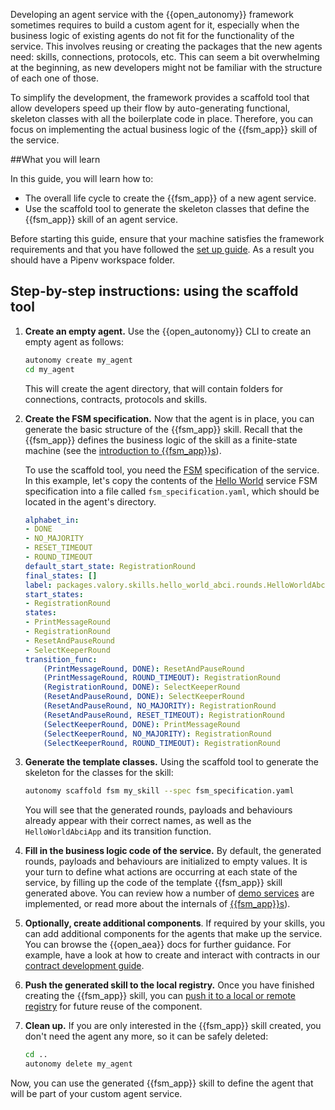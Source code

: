 Developing an agent service with the {{open_autonomy}} framework sometimes requires to build a custom agent for it, especially when the business logic of existing agents do not fit for the functionality of the service. This involves reusing or creating the packages that the new agents need: skills, connections, protocols, etc. This can seem a bit overwhelming at the beginning, as new developers might not be familiar with the structure of each one of those.

To simplify the development, the framework provides a scaffold tool that allow developers speed up their flow by auto-generating functional, skeleton classes with all the boilerplate code in place. Therefore, you can focus on implementing the actual business logic of the {{fsm_app}} skill of the service.

##What you will learn

In this guide, you will learn how to:

- The overall life cycle to create the {{fsm_app}} of a new agent service.
- Use the scaffold tool to generate the skeleton classes that define the {{fsm_app}} skill of an agent service.


Before starting this guide, ensure that your machine satisfies the framework requirements and that you have followed the [set up guide](./set_up.md). As a result you should have a Pipenv workspace folder.

## Step-by-step instructions: using the scaffold tool

1. **Create an empty agent.** Use the {{open_autonomy}} CLI to create an empty agent as follows:
    ```bash
    autonomy create my_agent
    cd my_agent
    ```
    This will create the agent directory, that will contain folders for connections, contracts, protocols and skills.

2. **Create the FSM specification.** Now that the agent is in place, you can generate the basic structure of the {{fsm_app}} skill. Recall that the {{fsm_app}} defines the business logic of the skill as a finite-state machine (see the [introduction to {{fsm_app}}s](../key_concepts/fsm_app_introduction.md)).

    To use the scaffold tool, you need the [FSM](../key_concepts/fsm.md) specification of the service. In this example, let's copy the contents of the [Hello World](../demos/hello_world_demo.md) service FSM specification into a file called `fsm_specification.yaml`, which should be located in the agent's directory.

    ```yaml
    alphabet_in:
    - DONE
    - NO_MAJORITY
    - RESET_TIMEOUT
    - ROUND_TIMEOUT
    default_start_state: RegistrationRound
    final_states: []
    label: packages.valory.skills.hello_world_abci.rounds.HelloWorldAbciApp
    start_states:
    - RegistrationRound
    states:
    - PrintMessageRound
    - RegistrationRound
    - ResetAndPauseRound
    - SelectKeeperRound
    transition_func:
        (PrintMessageRound, DONE): ResetAndPauseRound
        (PrintMessageRound, ROUND_TIMEOUT): RegistrationRound
        (RegistrationRound, DONE): SelectKeeperRound
        (ResetAndPauseRound, DONE): SelectKeeperRound
        (ResetAndPauseRound, NO_MAJORITY): RegistrationRound
        (ResetAndPauseRound, RESET_TIMEOUT): RegistrationRound
        (SelectKeeperRound, DONE): PrintMessageRound
        (SelectKeeperRound, NO_MAJORITY): RegistrationRound
        (SelectKeeperRound, ROUND_TIMEOUT): RegistrationRound
    ```

3. **Generate the template classes.** Using the scaffold tool to generate the skeleton for the classes for the skill:
    ```bash
    autonomy scaffold fsm my_skill --spec fsm_specification.yaml
    ```
    You will see that the generated rounds, payloads and behaviours already appear with their correct names, as well as the `HelloWorldAbciApp` and its transition function.

4. **Fill in the business logic code of the service.** By default, the generated rounds, payloads and behaviours are initialized to empty values. It is your turn to define what actions are occurring at each state of the service, by filling up the code of the template {{fsm_app}} skill generated above. You can review how a number of [demo services](../demos/index.md) are implemented, or read more about the internals of [{{fsm_app}}s](../key_concepts/fsm_app_introduction.md)).

5. **Optionally, create additional components**. If required by your skills, you can add additional components for the agents that make up the service. You can browse the {{open_aea}} docs for further guidance. For example, have a look at how to create and interact with contracts in our [contract development guide](https://open-aea.docs.autonolas.tech/creating-contracts/).

6. **Push the generated skill to the local registry.** Once you have finished creating the {{fsm_app}} skill, you can [push it to a local or remote registry](./managing_packages.md) for future reuse of the component.

7. **Clean up.** If you are only interested in the {{fsm_app}} skill created, you don't need the agent any more, so it can be safely deleted:
    ```bash
    cd ..
    autonomy delete my_agent
    ```

Now, you can use the generated {{fsm_app}} skill to define the agent that will be part of your custom agent service.
